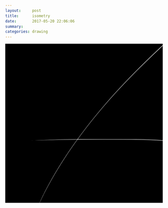 ```yaml
---
layout:     post
title:      isometry
date:       2017-05-20 22:06:06
summary:    
categories: drawing
---
```

![isometry](/images/diary/isometry.png "I don't understand.")
